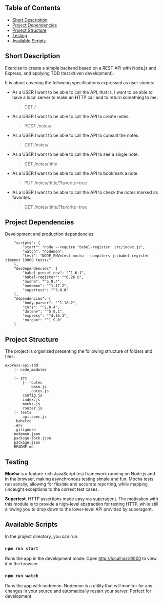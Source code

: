## Table of Contents

- [Short Description](#short-description)
- [Project Dependencies](#project-dependencies)
- [Project Structure](#folder-structure)
- [Testing](#testing)
- [Available Scripts](#available-scripts)


## Short Description
Exercise to create a simple backend based on a REST API with Node.js and Express, and applying TDD (test driven development).

It is about covering the following specifications expressed as user stories:

* As a USER I want to be able to call the API, that is, I want to be able to have a local server to make an HTTP call and to return something to me.
    > GET /

* As a USER I want to be able to call the API to create notes.
    > POST /notes/

* As a USER I want to be able to call the API to consult the notes.
    > GET /notes/

* As a USER I want to be able to call the API to see a single note.
    > GET /notes/:title

* As a USER I want to be able to call the API to bookmark a note.
    > PUT /notes/:title/?favorite=true

* As a USER I want to be able to call the API to check the notes marked as favorites.
    > GET /notes/:title/?favorite=true


## Project Dependencies
Development and production dependencies:

```
    "scripts": {
        "start": "node --require 'babel-register' src/index.js",
        "watch": "nodemon",
        "test": "NODE_ENV=test mocha --compilers js:babel-register --timeout 10000 tests/"
    },
    "devDependencies": {
        "babel-preset-env": "^1.6.1",
        "babel-register": "^6.26.0",
        "mocha": "^5.0.4",
        "nodemon": "^1.17.2",
        "supertest": "^3.0.0"
    },
    "dependencies": {
        "body-parser": "^1.18.2",
        "cors": "^2.8.4",
        "dotenv": "^5.0.1",
        "express": "^4.16.3",
        "morgan": "^1.9.0"
    }
```


## Project Structure
The project is organized presenting the following structure of folders and files:

```
express-api-tdd
    |- node_modules
        ...
    |- src
        |- routes
            base.js
            notes.js
        config.js
        index.js
        mocks.js
        router.js
    |- tests
        api.spec.js
    .babelrc
    .env
    .gitignore
    nodemon.json
    package-lock.json
    package.json
    README.md
```


## Testing

**Mocha** is a feature-rich JavaScript test framework running on Node.js and in the browser, making asynchronous testing simple and fun. Mocha tests run serially, allowing for flexible and accurate reporting, while mapping uncaught exceptions to the correct test cases.

**Supertest**. HTTP assertions made easy via superagent. The motivation with this module is to provide a high-level abstraction for testing HTTP, while still allowing you to drop down to the lower-level API provided by superagent.


## Available Scripts

In the project directory, you can run:

### `npm run start`

Runs the app in the development mode. Open [http://localhost:9000](http://localhost:9000) to view it in the browser.

### `npm run watch`

Runs the app with nodemon. Nodemon is a utility that will monitor for any changes in your source and automatically restart your server. Perfect for development.